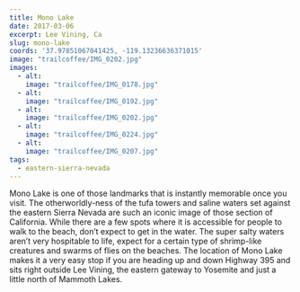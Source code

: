 ```yaml
---
title: Mono Lake
date: 2017-03-06
excerpt: Lee Vining, Ca
slug: mono-lake
coords: '37.97851067041425, -119.13236636371015'
image: "trailcoffee/IMG_0202.jpg"
images:
  - alt: 
    image: "trailcoffee/IMG_0178.jpg"
  - alt: 
    image: "trailcoffee/IMG_0192.jpg"
  - alt: 
    image: "trailcoffee/IMG_0202.jpg"
  - alt: 
    image: "trailcoffee/IMG_0224.jpg"
  - alt: 
    image: "trailcoffee/IMG_0207.jpg"
tags:
  - eastern-sierra-nevada
---
```

<p>Mono Lake is one of those landmarks that is instantly memorable once you visit. The otherworldly-ness of the tufa towers and saline waters set against the eastern Sierra Nevada are such an iconic image of those section of California. While there are a few spots where it is accessible for people to walk to the beach, don’t expect to get in the water. The super salty waters aren’t very hospitable to life, expect for a certain type of shrimp-like creatures and swarms of flies on the beaches. The location of Mono Lake makes it a very easy stop if you are heading up and down Highway 395 and sits right outside Lee Vining, the eastern gateway to Yosemite and just a little north of Mammoth Lakes.</p>

